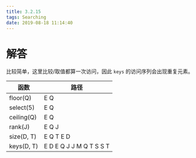 ```yaml
---
title: 3.2.15
tags: Searching
date: 2019-08-18 11:14:40
---
```


# 解答

比较简单，这里比较/取值都算一次访问，因此 `keys` 的访问序列会出现重复元素。

| 函数       | 路径                    |
| ---------- | ----------------------- |
| floor(Q)   | E Q                     |
| select(5)  | E Q                     |
| ceiling(Q) | E Q                     |
| rank(J)    | E Q J                   |
| size(D, T) | E Q T E D               |
| keys(D, T) | E D E Q J J M Q T S S T |